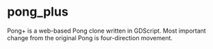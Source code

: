 # pong_plus
Pong+ is a web-based Pong clone written in GDScript. Most important change from the original Pong is four-direction movement. 
